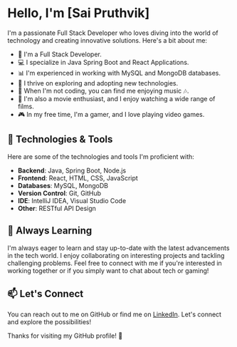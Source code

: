 # Hello, I'm [Sai Pruthvik]

I'm a passionate Full Stack Developer who loves diving into the world of technology and creating innovative solutions. Here's a bit about me:

- 💼 I'm a Full Stack Developer.
- 💻 I specialize in Java Spring Boot and React Applications.
- 📊 I'm experienced in working with MySQL and MongoDB databases.
- 🚀 I thrive on exploring and adopting new technologies.
- 🎵 When I'm not coding, you can find me enjoying music 🎶.
- 🎥 I'm also a movie enthusiast, and I enjoy watching a wide range of films.
- 🎮 In my free time, I'm a gamer, and I love playing video games.

## 🔧 Technologies & Tools

Here are some of the technologies and tools I'm proficient with:

- **Backend**: Java, Spring Boot, Node.js
- **Frontend**: React, HTML, CSS, JavaScript
- **Databases**: MySQL, MongoDB
- **Version Control**: Git, GitHub
- **IDE**: IntelliJ IDEA, Visual Studio Code
- **Other**: RESTful API Design

## 🌱 Always Learning

I'm always eager to learn and stay up-to-date with the latest advancements in the tech world. I enjoy collaborating on interesting projects and tackling challenging problems. Feel free to connect with me if you're interested in working together or if you simply want to chat about tech or gaming!

## 📫 Let's Connect

You can reach out to me on GitHub or find me on [LinkedIn](https://www.linkedin.com/in/sai-pruthvik-noule-722208221/). Let's connect and explore the possibilities!

Thanks for visiting my GitHub profile! 👋
